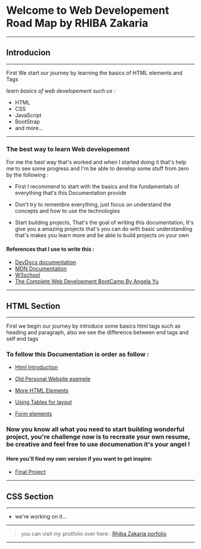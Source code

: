 # Welcome to Web Developement Road Map by RHIBA Zakaria

___
## Introducion
___ 

First We start our journey by learning the basics of HTML elements and Tags 

_learn basics of web developement such us :_
* HTML
* CSS
* JavaScript
* BootStrap
* and more...
___
### __The best way to learn Web developement__
For me the best way that's worked and when I started doing it that's help me to see some progress and I'm be able to develop some stuff from zero by the following :

* First I recommend to start with the basics and the fundamentals of everything that's this Documentation provide

* Don't try to remembre everything, just focus on understand the concepts and how to use the technologies 

 * Start building projects, That's the goal of writing this documentation, It's give you a amazing projects that's you can do with basic understanding that's makes you learn more and be able to build projects on your own

#### __References that I use to write this :__
* [DevDocs documentation](https://devdocs.io/)
* [MDN Documentation](https://developer.mozilla.org/)
* [W3school](https://www.w3schools.com/)
* [The Complete Web Development BootCamp By Angela Yu](https://www.youtube.com/playlist?list=PLmv0h_u-BMKtON5uMdSz4_4zwnd2gyXNq)

___

## HTML Section

___
First we begin our journey by introduce some basics html tags such as heading and paragraph, also we see the difference between end tags and self end tags

### To follow this Documentation is order as follow :

* [Html Introduction](html_Introduction.html)

* [Old Personal Website exemple](FirstPage.html)

* [More HTML Elements](FirstPage1.html)

* [Using Tables for layout](FirstPage2.html)

* [Form elements](Contact.html)

### Now you know all what you need to start building wonderful project, you're challenge now is to recreate your own resume, be creative and feel free to use documenation it's your angel !

#### Here you'll find my own version if you want to get inspire: 

* [Final Project](index.html)

___
## CSS Section 
___

* we're working on  it...

___
> you can visit my protfolio over here :
[Rhiba Zakaria porfolio](https://zak-rhiba.codes)
___